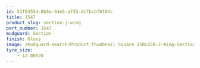```yaml
---
id: 53f0355d-8b5e-44e5-a735-dc7bcbf0f04c
title: JS47
product_slug: section-j-wing
part_number: JS47
mudguard: Section
finish: Gloss
image: /mudguard-search/Product_Thumbnail_Square_250x250-J-Wing-Section.jpg
tyre_size: 
    - 12.00X20
---
```

